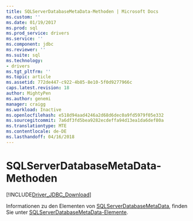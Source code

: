 ```yaml
---
title: SQLServerDatabaseMetaData-Methoden | Microsoft Docs
ms.custom: ''
ms.date: 01/19/2017
ms.prod: sql
ms.prod_service: drivers
ms.service: ''
ms.component: jdbc
ms.reviewer: ''
ms.suite: sql
ms.technology:
- drivers
ms.tgt_pltfrm: ''
ms.topic: article
ms.assetid: 772de447-c922-4b85-8e10-5f0d9277966c
caps.latest.revision: 18
author: MightyPen
ms.author: genemi
manager: craigg
ms.workload: Inactive
ms.openlocfilehash: e518d94aad4246a2d68d6dec0a9fd5979f05e332
ms.sourcegitcommit: 7a6df3fd5bea9282ecdeffa94d13ea1da6def80a
ms.translationtype: MTE
ms.contentlocale: de-DE
ms.lasthandoff: 04/16/2018
---
```

# <a name="sqlserverdatabasemetadata-methods"></a>SQLServerDatabaseMetaData-Methoden
[!INCLUDE[Driver_JDBC_Download](../../../includes/driver_jdbc_download.md)]

  Informationen zu den Elementen von [SQLServerDatabaseMetaData](../../../connect/jdbc/reference/sqlserverdatabasemetadata-class.md), finden Sie unter [SQLServerDatabaseMetaData-Elemente](../../../connect/jdbc/reference/sqlserverdatabasemetadata-members.md).  
  
  
